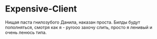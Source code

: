 # Expensive-Client
Нищая паста гнилозубого Данила, наказан проста.
Билды будут пополняться, смотря как я - pyrooo захочу слить, просто я ленивый
и очень ленюсь типа.
